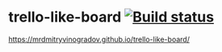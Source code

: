 # trello-like-board [![Build status](https://ci.appveyor.com/api/projects/status/4abi01a9paq20vbj?svg=true)](https://ci.appveyor.com/project/MrDmitryVinogradov/trello-like-board)

https://mrdmitryvinogradov.github.io/trello-like-board/